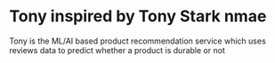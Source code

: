 # Tony inspired by Tony Stark nmae

Tony is the ML/AI based product recommendation service which uses reviews data to predict whether a product is durable or not
